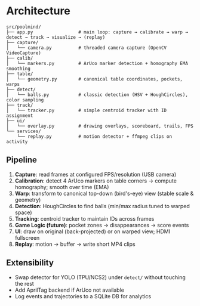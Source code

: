 # Architecture

```
src/poolmind/
├── app.py                 # main loop: capture → calibrate → warp → detect → track → visualize → (replay)
├── capture/
│   └── camera.py          # threaded camera capture (OpenCV VideoCapture)
├── calib/
│   └── markers.py         # ArUco marker detection + homography EMA smoothing
├── table/
│   └── geometry.py        # canonical table coordinates, pockets, warps
├── detect/
│   └── balls.py           # classic detection (HSV + HoughCircles), color sampling
├── track/
│   └── tracker.py         # simple centroid tracker with ID assignment
├── ui/
│   └── overlay.py         # drawing overlays, scoreboard, trails, FPS
└── services/
    └── replay.py          # motion detector + ffmpeg clips on activity
```

## Pipeline
1. **Capture**: read frames at configured FPS/resolution (USB camera)
2. **Calibration**: detect 4 ArUco markers on table corners → compute homography; smooth over time (EMA)
3. **Warp**: transform to canonical top-down (bird's-eye) view (stable scale & geometry)
4. **Detection**: HoughCircles to find balls (min/max radius tuned to warped space)
5. **Tracking**: centroid tracker to maintain IDs across frames
6. **Game Logic (future)**: pocket zones → disappearances → score events
7. **UI**: draw on original (back-projected) or on warped view; HDMI fullscreen
8. **Replay**: motion → buffer → write short MP4 clips

## Extensibility
- Swap detector for YOLO (TPU/NCS2) under `detect/` without touching the rest
- Add AprilTag backend if ArUco not available
- Log events and trajectories to a SQLite DB for analytics
